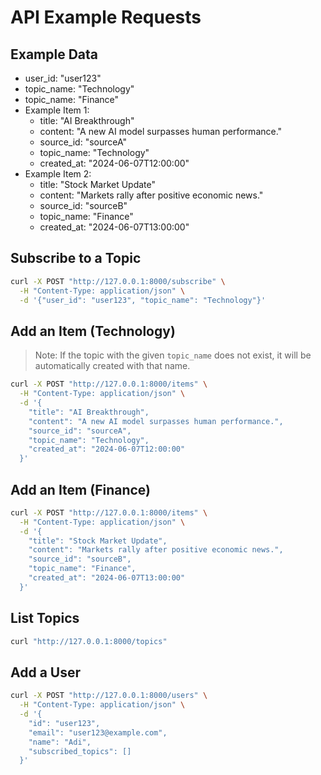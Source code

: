 # API Example Requests

## Example Data

- user_id: "user123"
- topic_name: "Technology"
- topic_name: "Finance"
- Example Item 1:
  - title: "AI Breakthrough"
  - content: "A new AI model surpasses human performance."
  - source_id: "sourceA"
  - topic_name: "Technology"
  - created_at: "2024-06-07T12:00:00"
- Example Item 2:
  - title: "Stock Market Update"
  - content: "Markets rally after positive economic news."
  - source_id: "sourceB"
  - topic_name: "Finance"
  - created_at: "2024-06-07T13:00:00"

## Subscribe to a Topic
```bash
curl -X POST "http://127.0.0.1:8000/subscribe" \
  -H "Content-Type: application/json" \
  -d '{"user_id": "user123", "topic_name": "Technology"}'
```

## Add an Item (Technology)
> Note: If the topic with the given `topic_name` does not exist, it will be automatically created with that name.

```bash
curl -X POST "http://127.0.0.1:8000/items" \
  -H "Content-Type: application/json" \
  -d '{
    "title": "AI Breakthrough",
    "content": "A new AI model surpasses human performance.",
    "source_id": "sourceA",
    "topic_name": "Technology",
    "created_at": "2024-06-07T12:00:00"
  }'
```

## Add an Item (Finance)
```bash
curl -X POST "http://127.0.0.1:8000/items" \
  -H "Content-Type: application/json" \
  -d '{
    "title": "Stock Market Update",
    "content": "Markets rally after positive economic news.",
    "source_id": "sourceB",
    "topic_name": "Finance",
    "created_at": "2024-06-07T13:00:00"
  }'
```

## List Topics
```bash
curl "http://127.0.0.1:8000/topics"
```

## Add a User
```bash
curl -X POST "http://127.0.0.1:8000/users" \
  -H "Content-Type: application/json" \
  -d '{
    "id": "user123",
    "email": "user123@example.com",
    "name": "Adi",
    "subscribed_topics": []
  }'
``` 